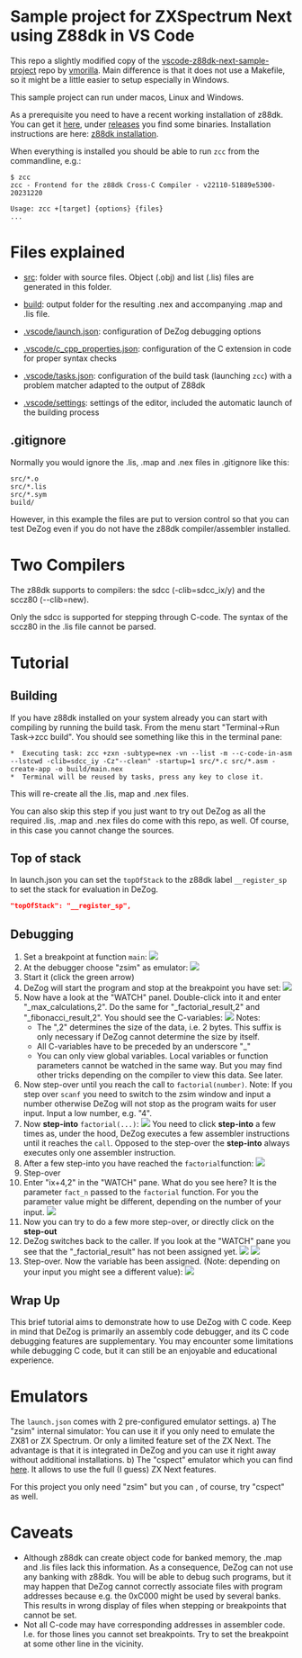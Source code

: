 # Sample project for ZXSpectrum Next using Z88dk in VS Code
This repo a slightly modified copy of the [vscode-z88dk-next-sample-project](https://github.com/vmorilla/vscode-z88dk-next-sample-project) repo by [vmorilla](https://github.com/vmorilla).
Main difference is that it does not use a Makefile, so it might be a little easier to setup especially in Windows.

This sample project can run under macos, Linux and Windows.

As a prerequisite you need to have a recent working installation of z88dk.
You can get it [here](https://github.com/z88dk/z88dk), under [releases](https://github.com/z88dk/z88dk/releases) you find some binaries.
Installation instructions are here: [z88dk installation](https://github.com/z88dk/z88dk/wiki/installation).

When everything is installed you should be able to run `zcc` from the commandline, e.g.:
~~~
$ zcc
zcc - Frontend for the z88dk Cross-C Compiler - v22110-51889e5300-20231220

Usage: zcc +[target] {options} {files}
...
~~~

# Files explained
- [src](src): folder with source files. Object (.obj) and list (.lis) files are generated in this folder.

- [build](build): output folder for the resulting .nex and accompanying .map and .lis file.

- [.vscode/launch.json](.vscode/launch.json): configuration of DeZog debugging options

- [.vscode/c_cpp_properties.json](.vscode/c_cpp_properties.json): configuration of the C extension in code for proper syntax checks

- [.vscode/tasks.json](.vscode/tasks.json): configuration of the build task (launching `zcc`) with a problem matcher adapted to the output of Z88dk

- [.vscode/settings](.vscode/settings): settings of the editor, included the automatic launch of the building process

## .gitignore
Normally you would ignore the .lis, .map and .nex files in .gitignore like this:
~~~
src/*.o
src/*.lis
src/*.sym
build/
~~~

However, in this example the files are put to version control so that you can test DeZog even if you do not have the z88dk compiler/assembler installed.

# Two Compilers
The z88dk supports to compilers: the sdcc (-clib=sdcc_ix/y) and the sccz80 (--clib=new).

Only the sdcc is supported for stepping through C-code.
The syntax of the sccz80 in the .lis file cannot be parsed.


# Tutorial

## Building
If you have z88dk installed on your system already you can start with compiling by running the build task.
From the menu start "Terminal->Run Task->zcc build".
You should see something like this in the terminal pane:
~~~
*  Executing task: zcc +zxn -subtype=nex -vn --list -m --c-code-in-asm --lstcwd -clib=sdcc_iy -Cz"--clean" -startup=1 src/*.c src/*.asm -create-app -o build/main.nex
*  Terminal will be reused by tasks, press any key to close it.
~~~

This will re-create all the .lis, map and .nex files.

You can also skip this step if you just want to try out DeZog as all the required .lis, .map and .nex files do come with this repo, as well.
Of course, in this case you cannot change the sources.

## Top of stack
In launch.json you can set the `topOfStack` to the z88dk label `__register_sp` to set the stack for evaluation in DeZog.
~~~json
"topOfStack": "__register_sp",
~~~

## Debugging
1. Set a breakpoint at function `main`:
![](assets/bp_main.jpg)
2. At the debugger choose "zsim" as emulator:
![](assets/debugger_zsim.jpg)
3. Start it (click the green arrow)
4. DeZog will start the program and stop at the breakpoint you have set:
![](assets/dezog_bp_1.jpg)
5. Now have a look at the "WATCH" panel. Double-click into it and enter "_max_calculations,2". Do the same for "_factorial_result,2" and "_fibonacci_result,2". You should see the C-variables:
![](assets/dezog_watch.jpg)
	Notes:
	- The ",2" determines the size of the data, i.e. 2 bytes. This suffix is only necessary if DeZog cannot determine the size by itself.
	- All C-variables have to be preceded by an underscore "_"
	- You can only view global variables. Local variables or function parameters cannot be watched in the same way. But you may find other tricks depending on the compiler to view this data. See later.
6. Now step-over until you reach the call to `factorial(number)`.
Note: If you step over `scanf` you need to switch to the zsim window and input a number otherwise DeZog will not stop as the program waits for user input. Input a low number, e.g. "4".
7. Now **step-into** `factorial(...)`: ![](assets/debug_step_into.jpg)
You need to click **step-into** a few times as, under the hood, DeZog executes a few assembler instructions until it reaches the `call`. Opposed to the step-over the **step-into** always executes only one assembler instruction.
8. After a few step-into you have reached the `factorial`function:
![](assets/dezog_step_into_factorial.jpg)
9. Step-over
10. Enter "ix+4,2" in the "WATCH" pane. What do you see here? It is the parameter `fact_n` passed to the `factorial` function. For you the parameter value might be different, depending on the number of your input.
![](assets/watch_fact_n.jpg)
11. Now you can try to do a few more step-over, or directly click on the **step-out**
12. DeZog switches back to the caller. If you look at the "WATCH" pane you see that the "_factorial_result" has not been assigned yet.
![](assets/dezog_factorial_returned.jpg)
![](assets/watch_not_assigned_yet.jpg)
13. Step-over. Now the variable has been assigned. (Note: depending on your input you might see a different value):
![](assets/watch_assigned.jpg)

## Wrap Up
This brief tutorial aims to demonstrate how to use DeZog with C code. Keep in mind that DeZog is primarily an assembly code debugger, and its C code debugging features are supplementary.
You may encounter some limitations while debugging C code, but it can still be an enjoyable and educational experience.


# Emulators
The `launch.json` comes with 2 pre-configured emulator settings.
a) The "zsim" internal simulator: You can use it if you only need to emulate the ZX81 or ZX Spectrum. Or only a limited feature set of the ZX Next. The advantage is that it is integrated in DeZog and you can use it right away without additional installations.
b) The "cspect" emulator which you can find [here](https://mdf200.itch.io/cspect). It allows to use the full (I guess) ZX Next features.

For this project you only need "zsim" but you can , of course, try "cspect" as well.

# Caveats
- Although z88dk can create object code for banked memory, the .map and .lis files lack this information. As a consequence, DeZog can not use any banking with z88dk. You will be able to debug such programs, but it may happen that DeZog cannot correctly associate files with program addresses because e.g. the 0xC000 might be used by several banks. This results in wrong display of files when stepping or breakpoints that cannot be set.
- Not all C-code may have corresponding addresses in assembler code. I.e. for those lines you cannot set breakpoints. Try to set the breakpoint at some other line in the vicinity.
